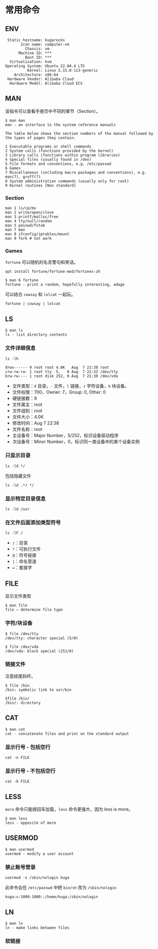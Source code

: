 # 常用命令

## ENV

```
 Static hostname: kugarocks
       Icon name: computer-vm
         Chassis: vm
      Machine ID: ***
         Boot ID: ***
  Virtualization: kvm
Operating System: Ubuntu 22.04.4 LTS
          Kernel: Linux 5.15.0-113-generic
    Architecture: x86-64
 Hardware Vendor: Alibaba Cloud
  Hardware Model: Alibaba Cloud ECS
```

## MAN

该指令可以查看手册页中不同的章节（Section）。

```
$ man man
man - an interface to the system reference manuals

The table below shows the section numbers of the manual followed by the types of pages they contain.

1 Executable programs or shell commands
2 System calls (functions provided by the kernel)
3 Library calls (functions within program libraries)
4 Special files (usually found in /dev)
5 File formats and conventions, e.g. /etc/passwd
6 Games
7 Miscellaneous (including macro packages and conventions), e.g. man(7), groff(7)
8 System administration commands (usually only for root)
9 Kernel routines [Non standard]
```

### Section

```
man 1 ls/cp/mv
man 2 write/open/close
man 3 printf/malloc/free
man 4 tty/null/random
man 5 passwd/fstab
man 7 man
man 8 ifconfig/iptables/mount
man 9 fork # not work
```

### Games

`fortune` 可以随机的名言警句和笑话。

```
apt install fortune/fortune-mod/fortunes-zh
```

```
$ man 6 fortune
fortune - print a random, hopefully interesting, adage
```

可以结合 `cowsay` 和 `lolcat` 一起玩。

```
fortune | cowsay | lolcat
```

## LS

```
$ man ls
ls - list directory contents
```

### 文件详细信息

```
ls -lh
```

```
drwx------ 9 root root 4.0K   Aug  7 22:38 root
crw-rw-rw- 1 root tty  5,   0 Aug  7 22:33 /dev/tty
brw-rw---- 1 root disk 252, 0 Aug  7 21:30 /dev/vda
```

* 文件类型：`d` 目录，`-` 文件，`l` 链接，`c` 字符设备，`b` 块设备。
* 文件权限：700，Owner: 7，Group: 0, Other: 0
* 硬链接数：9
* 文件属主：root
* 文件组别：root
* 文件大小：4.0K
* 修改时间：Aug 7 22:38
* 文件名称：root
* 主设备号：Major Number，5/252，标识设备驱动程序
* 次设备号：Minor Number，0，标识同一类设备中的某个设备实例

### 只显示目录

```
ls -ld */
```

包括隐藏文件

```
ls -ld .*/ */
```

### 显示特定目录信息

```
ls -ld /usr
```

### 在文件后面添加类型符号

```
ls -lF /
```

* `/`：目录
* `*`：可执行文件
* `@`：符号链接
* `|`：命名管道
* `=`：套接字

## FILE

显示文件类型

```
$ man file
file — determine file type
```

### 字符/块设备

```
$ file /dev/tty
/dev/tty: character special (5/0)
```

```
$ file /dev/vda
/dev/vda: block special (252/0)
```

### 链接文件

注意结尾斜杆。

```
$ file /bin
/bin: symbolic link to usr/bin
```

```
$file /bin/
/bin/: directory
```

## CAT

```
$ man cat
cat - concatenate files and print on the standard output
```

### 显示行号 - 包括空行

```
cat -n FILE
```

### 显示行号 - 不包括空行

```
cat -b FILE
```

## LESS

`more` 命令只能按回车加载，`less` 命令更强大，因为 less is more。

```
$ man less
less - opposite of more
```

## USERMOD

```
$ man usermod
usermod - modify a user account
```

### 禁止账号登录

```
usermod -s /sbin/nologin kuga
```

此命令会在 `/etc/passwd` 中把 `bin/sh` 改为 `/sbin/nologin`

```
kuga:x:1000:1000::/home/kuga:/sbin/nologin
```

## LN

```
$ man ln
ln - make links between files
```

### 软链接
